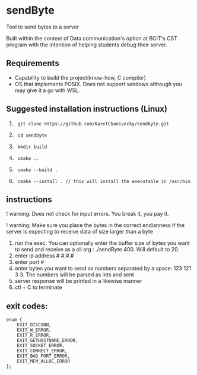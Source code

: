 # sendByte
Tool to send bytes to a server

Built within the context of Data communication's option at BCIT's CST program with the intention of helping students debug their server.

## Requirements

- Capability to build the project(know-how, C compiler)
- OS that implements POSIX. Does not support windows although you may give it a go with WSL.

## Suggested installation instructions (Linux)

1.      git clone https://github.com/KarelChanivecky/sendbyte.git
1.      cd sendbyte
1.      mkdir build
1.      cmake ..
1.      cmake --build .
1.      cmake --install . // this will install the executable in /usr/bin

## instructions

! warning: Does not check for input errors. You break it, you pay it.

! warning: Make sure you place the bytes in the correct endianness if the server is expecting to receive data of size larger than a byte

1. run the exec. You can optionally enter the buffer size of bytes you want to send and receive as a cli arg : ./sendByte 400. Will default to 20.
1. enter ip address #.#.#.#
1. enter port #
1. enter bytes you want to send as numbers separated by a space: 123 121 3 3. The numbers will be parsed as ints and sent
1. server response will be printed in a likewise manner
1. ctl + C to terminate

## exit codes:

    enum {
        EXIT_DISCONN,
        EXIT_W_ERROR,
        EXIT_R_ERROR,
        EXIT_GETHOSTNAME_ERROR,
        EXIT_SOCKET_ERROR,
        EXIT_CONNECT_ERROR,
        EXIT_BAD_PORT_ERROR,
        EXIT_MEM_ALLOC_ERROR
    };
